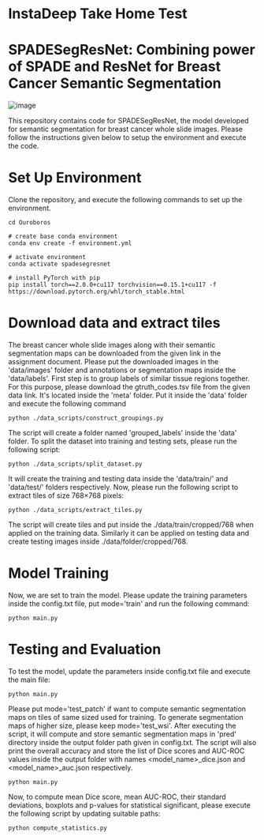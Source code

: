 # InstaDeep Take Home Test
# SPADESegResNet: Combining power of SPADE and ResNet for Breast Cancer Semantic Segmentation

![image](https://github.com/Srijay/SPADESegResNet/assets/6882352/14f39972-d5ba-47a0-aff0-cf322cbde712)

This repository contains code for SPADESegResNet, the model developed for semantic segmentation for breast cancer whole slide images. Please follow the instructions given below to setup the environment and execute the code.

# Set Up Environment

Clone the repository, and execute the following commands to set up the environment.

```
cd Ouroboros

# create base conda environment
conda env create -f environment.yml

# activate environment
conda activate spadesegresnet

# install PyTorch with pip
pip install torch==2.0.0+cu117 torchvision==0.15.1+cu117 -f https://download.pytorch.org/whl/torch_stable.html
```

# Download data and extract tiles

The breast cancer whole slide images along with their semantic segmentation maps can be downloaded from the given link in the assignment document. Please put the downloaded images in the 'data/images' folder and annotations or segmentation maps inside the 'data/labels'. First step is to group labels of similar tissue regions together. For this purpose, please download the gtruth_codes.tsv file from the given data link. It's located inside the 'meta' folder. Put it inside the 'data' folder and execute the following command

```
python ./data_scripts/construct_groupings.py
```

The script will create a folder named 'grouped_labels' inside the 'data' folder. To split the dataset into training and testing sets, please run the following script:

```
python ./data_scripts/split_dataset.py
```

It will create the training and testing data inside the 'data/train/' and 'data/test/' folders respectively. Now, please run the following script to extract tiles of size 768×768 pixels:

```
python ./data_scripts/extract_tiles.py
```

The script will create tiles and put inside the ./data/train/cropped/768 when applied on the training data. Similarly it can be applied on testing data and create testing images inside ./data/folder/cropped/768.


# Model Training

Now, we are set to train the model. Please update the training parameters inside the config.txt file, put mode='train' and run the following command:

```
python main.py 
```

# Testing and Evaluation

To test the model, update the parameters inside config.txt file and execute the main file:

```
python main.py 
```

Please put mode='test_patch' if want to compute semantic segmentation maps on tiles of same sized used for training. To generate segmentation maps of higher size, please keep mode='test_wsi'. After executing the script, it will compute and store semantic segmentation maps in 'pred' directory inside the output folder path given in config.txt. The script will also print the overall accuracy and store the list of Dice scores and AUC-ROC values inside the output folder with names <model_name>_dice.json and <model_name>_auc.json respectively.

```
python main.py 
```

Now, to compute mean Dice score, mean AUC-ROC, their standard deviations, boxplots and p-values for statistical significant, please execute the following script by updating suitable paths:

```
python compute_statistics.py 
```

